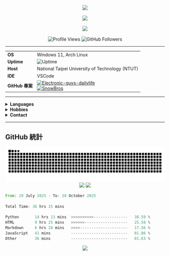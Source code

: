 <p align="center">
  <img src="https://capsule-render.vercel.app/api?type=waving&color=0:1A1B27,100:232b4d,200:6c63ff&height=200&section=header&text=機電難&fontColor=ffffff&fontSize=60&fontAlignY=40&desc=Welcome%20to%20my%20profile!&descAlignY=60&descAlign=60" />
</p>

<p align="center">
  <img src="https://readme-typing-svg.demolab.com?font=Fira+Code&size=28&pause=1000&color=BF91F3&center=true&vCenter=true&width=600&lines=Stop+Dreaming.;"/>
</p>

<p align="center">
  <img src="https://skillicons.dev/icons?i=python,cpp,html,css,md,windows,github,vscode,git&theme=dark" />
</p>

<p align="center">
  <img src="https://komarev.com/ghpvc/?username=WalkingMen666&color=232b4d" alt="Profile Views"/>
  <img src="https://img.shields.io/github/followers/WalkingMen666?style=social" alt="GitHub Followers" />
</p>

---

<table align="center">
  <tr>
    <td><b>OS</b></td>
    <td>Windows 11, Arch Linux</td>
  </tr>
  <tr>
    <td><b>Uptime</b></td>
    <td>
      <img src="https://img.shields.io/badge/2005%2F08%2F16--present-232b4d?style=flat-square&logoColor=white&color=232b4d" alt="Uptime"/>
    </td>
  </tr>
  <tr>
    <td><b>Host</b></td>
    <td>National Taipei University of Technology (NTUT)</td>
  </tr>
  <tr>
    <td><b>IDE</b></td>
    <td>VSCode</td>
  </tr>
  <tr>
    <td><b>GitHub 專案</b></td>
    <td>
      <a href="https://github.com/WalkingMen666/Electronic-guys-dailylife">
        <img alt="Electronic-guys-dailylife" src="https://img.shields.io/badge/Electronic--guys--dailylife-232b4d?style=flat-square&logo=github&logoColor=BF91F3&labelColor=232b4d&color=232b4d">
      </a><br>
      <a href="https://github.com/WalkingMen666/SnowBros">
        <img alt="SnowBros" src="https://img.shields.io/badge/SnowBros-232b4d?style=flat-square&logo=github&logoColor=38BDAE&labelColor=232b4d&color=232b4d">
      </a>
    </td>
  </tr>
</table>

---

<details>
  <summary><b>Languages</b></summary>
  <ul>
    <li><b>Programming:</b> Python, C++</li>
    <li><b>Computer:</b> HTML, CSS, Markdown</li>
    <li><b>Real:</b> Mandarin, English</li>
  </ul>
</details>

<details>
  <summary><b>Hobbies</b></summary>
  <ul>
    <li><b>Computer Science:</b> BullShit</li>
    <li><b>Real Life:</b> Anime, Comic, Game, Music, Traveling, Chilling</li>
  </ul>
</details>

<details>
  <summary><b>Contact</b></summary>
  <ul>
    <li><b>Email (Personal):</b> breezekaka66@gmail.com</li>
    <li><b>Email (College):</b> t112590055@ntut.org.tw</li>
    <li><b>Email (Work):</b> None</li>
    <li><b>LinkedIn:</b>
      <img src="https://cdn.jsdelivr.net/gh/devicons/devicon/icons/linkedin/linkedin-original.svg" width="20" style="vertical-align:middle"/>
      <a href="https://www.linkedin.com/in/機電難" target="_blank">機電難</a>
    </li>
    <li><b>Discord:</b>
      <img src="https://raw.githubusercontent.com/simple-icons/simple-icons/develop/icons/discord.svg" width="20" style="vertical-align:middle"/>
      breezekaka66
    </li>
    <li><b>Ins:</b>
      <img src="https://raw.githubusercontent.com/simple-icons/simple-icons/develop/icons/instagram.svg" width="20" style="vertical-align:middle"/>
      breeze._.0816
    </li>
  </ul>
</details>

---

## GitHub 統計

<p align="center">
  <picture>
    <source media="(prefers-color-scheme: dark)" srcset="https://raw.githubusercontent.com/WalkingMen666/WalkingMen666/output/github-contribution-grid-snake-dark.svg" />
    <source media="(prefers-color-scheme: light)" srcset="https://raw.githubusercontent.com/WalkingMen666/WalkingMen666/output/github-contribution-grid-snake.svg" />
    <img alt="github contribution grid snake animation" src="https://raw.githubusercontent.com/WalkingMen666/WalkingMen666/output/github-contribution-grid-snake.svg" />
  </picture>
  <img src="https://github-profile-trophy.vercel.app/?username=WalkingMen666&theme=tokyonight" />
  <img src="https://github-readme-stats.vercel.app/api?username=WalkingMen666&show_icons=true&theme=tokyonight" />
  
  <!--START_SECTION:waka-->

```rust
From: 29 July 2025 - To: 28 October 2025

Total Time: 36 hrs 15 mins

Python       14 hrs 13 mins  >>>>>>>>>>---------------   38.59 %
HTML         9 hrs 25 mins   >>>>>>-------------------   25.58 %
Markdown     6 hrs 28 mins   >>>>---------------------   17.56 %
JavaScript   41 mins         -------------------------   01.86 %
Other        36 mins         -------------------------   01.63 %
```

<!--END_SECTION:waka-->
</p>

<p align="center">
  <img src="https://capsule-render.vercel.app/api?type=waving&color=0:1A1B27,100:232b4d,200:6c63ff&height=100&section=footer"/>
</p>
